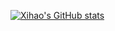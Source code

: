 <!--
### Hi there 👋
-->

[![Xihao's GitHub stats](https://github-readme-stats.vercel.app/api?username=xihaoli)](https://github.com/anuraghazra/github-readme-stats)


<!--
**xihaoli/xihaoli** is a ✨ _special_ ✨ repository because its `README.md` (this file) appears on your GitHub profile.

Here are some ideas to get you started:

- 🔭 I’m currently working on ...
- 🌱 I’m currently learning ...
- 👯 I’m looking to collaborate on ...
- 🤔 I’m looking for help with ...
- 💬 Ask me about ...
- 📫 How to reach me: ...
- 😄 Pronouns: ...
- ⚡ Fun fact: ...
-->
